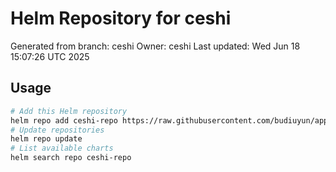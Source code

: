 # Helm Repository for ceshi
Generated from branch: ceshi
Owner: ceshi
Last updated: Wed Jun 18 15:07:26 UTC 2025

## Usage
```bash
# Add this Helm repository
helm repo add ceshi-repo https://raw.githubusercontent.com/budiuyun/appStore/helm-ceshi/
# Update repositories
helm repo update
# List available charts
helm search repo ceshi-repo
```
